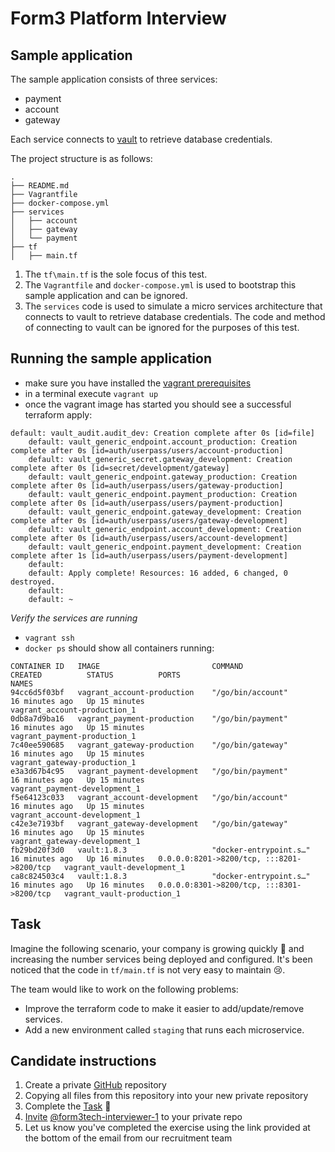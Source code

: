# Form3 Platform Interview

## Sample application
The sample application consists of three services:

- payment
- account
- gateway

Each service connects to [vault](https://www.vaultproject.io/) to retrieve database credentials.

The project structure is as follows:

```
.
├── README.md
├── Vagrantfile
├── docker-compose.yml
├── services
│   ├── account
│   ├── gateway
│   └── payment
├── tf
│   ├── main.tf

```
1. The `tf\main.tf` is the sole focus of this test.
1. The `Vagrantfile` and `docker-compose.yml` is used to bootstrap this sample application and can be ignored.
1. The `services` code is used to simulate a micro services architecture that connects to vault to retrieve database credentials. The code and method of connecting to vault can be ignored for the purposes of this test.  

## Running the sample application
- make sure you have installed the [vagrant prerequisites](https://learn.hashicorp.com/tutorials/vagrant/getting-started-index#prerequisites)
- in a terminal execute `vagrant up`
- once the vagrant image has started you should see a successful terraform apply:
```
default: vault_audit.audit_dev: Creation complete after 0s [id=file]
    default: vault_generic_endpoint.account_production: Creation complete after 0s [id=auth/userpass/users/account-production]
    default: vault_generic_secret.gateway_development: Creation complete after 0s [id=secret/development/gateway]
    default: vault_generic_endpoint.gateway_production: Creation complete after 0s [id=auth/userpass/users/gateway-production]
    default: vault_generic_endpoint.payment_production: Creation complete after 0s [id=auth/userpass/users/payment-production]
    default: vault_generic_endpoint.gateway_development: Creation complete after 0s [id=auth/userpass/users/gateway-development]
    default: vault_generic_endpoint.account_development: Creation complete after 0s [id=auth/userpass/users/account-development]
    default: vault_generic_endpoint.payment_development: Creation complete after 1s [id=auth/userpass/users/payment-development]
    default: 
    default: Apply complete! Resources: 16 added, 6 changed, 0 destroyed.
    default: 
    default: ~
```
*Verify the services are running*

- `vagrant ssh`
- `docker ps` should show all containers running:

```
CONTAINER ID   IMAGE                         COMMAND                  CREATED          STATUS          PORTS                                       NAMES
94cc6d5f03bf   vagrant_account-production    "/go/bin/account"        16 minutes ago   Up 15 minutes                                               vagrant_account-production_1
0db8a7d9ba16   vagrant_payment-production    "/go/bin/payment"        16 minutes ago   Up 15 minutes                                               vagrant_payment-production_1
7c40ee590685   vagrant_gateway-production    "/go/bin/gateway"        16 minutes ago   Up 15 minutes                                               vagrant_gateway-production_1
e3a3d67b4c95   vagrant_payment-development   "/go/bin/payment"        16 minutes ago   Up 15 minutes                                               vagrant_payment-development_1
f5e64123c033   vagrant_account-development   "/go/bin/account"        16 minutes ago   Up 15 minutes                                               vagrant_account-development_1
c42e3e7193bf   vagrant_gateway-development   "/go/bin/gateway"        16 minutes ago   Up 15 minutes                                               vagrant_gateway-development_1
fb29bd20f3d0   vault:1.8.3                   "docker-entrypoint.s…"   16 minutes ago   Up 16 minutes   0.0.0.0:8201->8200/tcp, :::8201->8200/tcp   vagrant_vault-development_1
ca8c824503c4   vault:1.8.3                   "docker-entrypoint.s…"   16 minutes ago   Up 16 minutes   0.0.0.0:8301->8200/tcp, :::8301->8200/tcp   vagrant_vault-production_1

```

## Task
Imagine the following scenario, your company is growing quickly 🚀 and increasing the number services being deployed and configured.
It's been noticed that the code in `tf/main.tf` is not very easy to maintain 😢.

The team would like to work on the following problems:

- Improve the terraform code to make it easier to add/update/remove services.
- Add a new environment called `staging` that runs each microservice.

## Candidate instructions
1. Create a private [GitHub](https://help.github.com/en/articles/create-a-repo) repository
2. Copying all files from this repository into your new private repository
3. Complete the [Task](#task) :tada:
4. [Invite](https://help.github.com/en/articles/inviting-collaborators-to-a-personal-repository) [@form3tech-interviewer-1](https://github.com/form3tech-interviewer-1) to your private repo
5. Let us know you've completed the exercise using the link provided at the bottom of the email from our recruitment team

